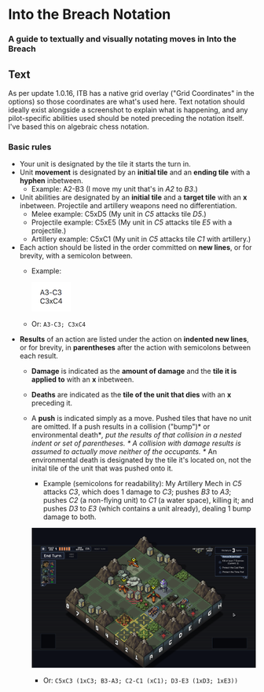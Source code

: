 # Into the Breach Notation

### A guide to textually and visually notating moves in Into the Breach

## Text

As per update 1.0.16, ITB has a native grid overlay ("Grid Coordinates" in the options) so those coordinates are what's used here. Text notation should ideally exist alongside a screenshot to explain what is happening, and any pilot-specific abilities used should be noted preceding the notation itself. I've based this on algebraic chess notation.

### Basic rules

- Your unit is designated by the tile it starts the turn in.
- Unit **movement** is designated by an **initial tile** and an **ending tile** with a **hyphen** inbetween.
  - Example: A2-B3 (I move my unit that's in *A2* to *B3*.)
- Unit abilities are designated by an **initial tile** and a **target tile** with an **x** inbetween. Projectile and artillery weapons need no differentiation.
  - Melee example: C5xD5 (My unit in *C5* attacks tile *D5*.)
  - Projectile example: C5xE5 (My unit in *C5* attacks tile *E5* with a projectile.)
  - Artillery example: C5xC1 (My unit in *C5* attacks tile *C1* with artillery.)
- Each action should be listed in the order committed on **new lines**, or for brevity, with a semicolon between.
  - Example:
  
    ![A3-C3 new line C3xC4](image1.png)
  - Or: `A3-C3; C3xC4`
- **Results** of an action are listed under the action on **indented new lines**, or for brevity, in **parentheses** after the action with semicolons between each result.
  - **Damage** is indicated as the **amount of damage** and the **tile it is applied to** with an **x** inbetween.
  - **Deaths** are indicated as the **tile of the unit that dies** with an **x** preceding it.
  - A **push** is indicated simply as a move. Pushed tiles that have no unit are omitted. If a push results in a collision ("bump")\* or environmental death\**, put the results of that collision in a nested indent or set of parentheses.
    \* A collision with damage results is assumed to actually move neither of the occupants.
    \** An environmental death is designated by the tile it's located on, not the inital tile of the unit that was pushed onto it.
      - Example (semicolons for readability): My Artillery Mech in *C5* attacks *C3*, which does 1 damage to *C3*; pushes *B3* to *A3*; pushes *C2* (a non-flying unit) to *C1* (a water space), killing it; and pushes *D3* to *E3* (which contains a unit already), dealing 1 bump damage to both.

      ![C5xC3 new line indent 1xC3 new line indent B3-A3 new line indent C2-C1 new line indent indent xC1 new line indent D3-E3 new line indent indent 1xD3 new line indent indent 1xE3](image2.png)
      - Or: `C5xC3 (1xC3; B3-A3; C2-C1 (xC1); D3-E3 (1xD3; 1xE3))`
